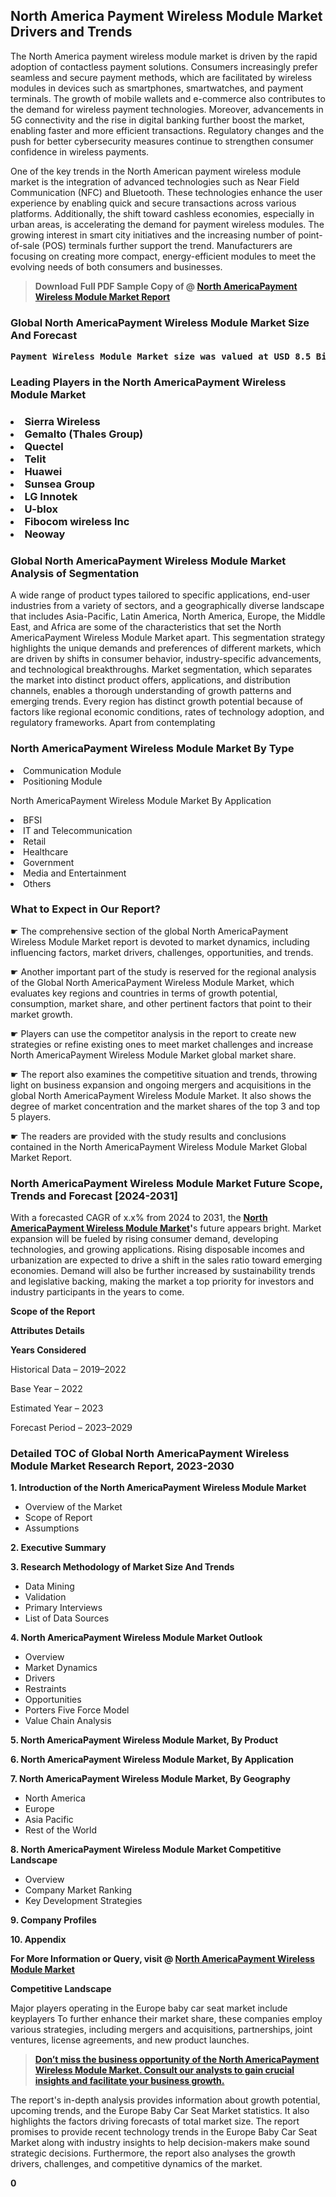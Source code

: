<p> <h2>North America Payment Wireless Module Market Drivers and Trends</h2><p>The North America payment wireless module market is driven by the rapid adoption of contactless payment solutions. Consumers increasingly prefer seamless and secure payment methods, which are facilitated by wireless modules in devices such as smartphones, smartwatches, and payment terminals. The growth of mobile wallets and e-commerce also contributes to the demand for wireless payment technologies. Moreover, advancements in 5G connectivity and the rise in digital banking further boost the market, enabling faster and more efficient transactions. Regulatory changes and the push for better cybersecurity measures continue to strengthen consumer confidence in wireless payments.</p><p>One of the key trends in the North American payment wireless module market is the integration of advanced technologies such as Near Field Communication (NFC) and Bluetooth. These technologies enhance the user experience by enabling quick and secure transactions across various platforms. Additionally, the shift toward cashless economies, especially in urban areas, is accelerating the demand for payment wireless modules. The growing interest in smart city initiatives and the increasing number of point-of-sale (POS) terminals further support the trend. Manufacturers are focusing on creating more compact, energy-efficient modules to meet the evolving needs of both consumers and businesses.</p></p><blockquote id="" class=""><strong>Download Full PDF Sample Copy of @&nbsp;<a href="https://www.verifiedmarketreports.com/download-sample/?rid=718056&utm_source=GitHub-Jan&utm_medium=280" target="_blank">North AmericaPayment Wireless Module Market Report</a>&nbsp;&nbsp;</strong></blockquote><h3 id="" class=""><strong>Global&nbsp;North AmericaPayment Wireless Module Market Size And Forecast</strong></h3><pre class="reader-text-block__code-block"><strong>Payment Wireless Module Market size was valued at USD 8.5 Billion in 2022 and is projected to reach USD 15.2 Billion by 2030, growing at a CAGR of 8.2% from 2024 to 2030.</strong></pre><h3 id="" class="">Leading Players in the&nbsp;North AmericaPayment Wireless Module Market</h3><h3 class=""></Li><Li>Sierra Wireless</Li><Li> Gemalto (Thales Group)</Li><Li> Quectel</Li><Li> Telit</Li><Li> Huawei</Li><Li> Sunsea Group</Li><Li> LG Innotek</Li><Li> U-blox</Li><Li> Fibocom wireless Inc</Li><Li> Neoway</h3><h3 id="" class="">Global&nbsp;North AmericaPayment Wireless Module Market Analysis of Segmentation</h3><p id="" class="">A wide range of product types tailored to specific applications, end-user industries from a variety of sectors, and a geographically diverse landscape that includes Asia-Pacific, Latin America, North America, Europe, the Middle East, and Africa are some of the characteristics that set the North AmericaPayment Wireless Module Market apart. This segmentation strategy highlights the unique demands and preferences of different markets, which are driven by shifts in consumer behavior, industry-specific advancements, and technological breakthroughs. Market segmentation, which separates the market into distinct product offers, applications, and distribution channels, enables a thorough understanding of growth patterns and emerging trends. Every region has distinct growth potential because of factors like regional economic conditions, rates of technology adoption, and regulatory frameworks. Apart from contemplating</p><h3 id="" class="">North AmericaPayment Wireless Module Market&nbsp;By Type</h3><p></Li><Li>Communication Module</Li><Li> Positioning Module</p><div class="" data-test-id=""><p>North AmericaPayment Wireless Module Market&nbsp;By Application</p></div><p class=""></Li><Li>BFSI</Li><Li> IT and Telecommunication</Li><Li> Retail</Li><Li> Healthcare</Li><Li> Government</Li><Li> Media and Entertainment</Li><Li> Others</p><div class="" data-test-id=""><h3><span class="">What to Expect in Our Report?</span></h3></div><div class="" data-test-id=""><p><span class="">☛ The comprehensive section of the global North AmericaPayment Wireless Module Market report is devoted to market dynamics, including influencing factors, market drivers, challenges, opportunities, and trends.</span></p></div><div class="" data-test-id=""><p><span class="">☛ Another important part of the study is reserved for the regional analysis of the Global North AmericaPayment Wireless Module Market, which evaluates key regions and countries in terms of growth potential, consumption, market share, and other pertinent factors that point to their market growth.</span></p></div><div class="" data-test-id=""><p><span class="">☛ Players can use the competitor analysis in the report to create new strategies or refine existing ones to meet market challenges and increase North AmericaPayment Wireless Module Market global market share.</span></p></div><div class="" data-test-id=""><p><span class="">☛ The report also examines the competitive situation and trends, throwing light on business expansion and ongoing mergers and acquisitions in the global North AmericaPayment Wireless Module Market. It also shows the degree of market concentration and the market shares of the top 3 and top 5 players.</span></p></div><div class="" data-test-id=""><p><span class="">☛ The readers are provided with the study results and conclusions contained in the North AmericaPayment Wireless Module Market Global Market Report.</span></p></div><div class="" data-test-id=""><h3><span class="">North AmericaPayment Wireless Module Market Future Scope, Trends and Forecast [2024-2031]</span></h3></div><div class="" data-test-id=""><p><span class="">With a forecasted CAGR of x.x% from 2024 to 2031, the <strong><a href="https://www.verifiedmarketreports.com/download-sample/?rid=718056&utm_source=GitHub-Jan&utm_medium=280" target="_blank">North AmericaPayment Wireless Module Market</a>'</strong>s future appears bright. Market expansion will be fueled by rising consumer demand, developing technologies, and growing applications. Rising disposable incomes and urbanization are expected to drive a shift in the sales ratio toward emerging economies. Demand will also be further increased by sustainability trends and legislative backing, making the market a top priority for investors and industry participants in the years to come.</span></p><p id="ember66" class="ember-view reader-text-block__paragraph"><strong>Scope of the Report</strong></p><p id="ember67" class="ember-view reader-text-block__paragraph"><strong>Attributes Details</strong></p><p id="ember68" class="ember-view reader-text-block__paragraph"><strong>Years Considered</strong></p><p id="ember69" class="ember-view reader-text-block__paragraph">Historical Data &ndash; 2019&ndash;2022</p><p id="ember70" class="ember-view reader-text-block__paragraph">Base Year &ndash; 2022</p><p id="ember71" class="ember-view reader-text-block__paragraph">Estimated Year &ndash; 2023</p><p id="ember72" class="ember-view reader-text-block__paragraph">Forecast Period &ndash; 2023&ndash;2029</p></div><h3 id="" class="">Detailed TOC of Global North AmericaPayment Wireless Module Market Research Report, 2023-2030</h3><p id="" class=""><strong>1. Introduction of the North AmericaPayment Wireless Module Market</strong></p><ul><li>Overview of the Market</li><li>Scope of Report</li><li>Assumptions</li></ul><p id="" class=""><strong>2. Executive Summary</strong></p><p id="" class=""><strong>3. Research Methodology of Market Size And Trends</strong></p><ul><li>Data Mining</li><li>Validation</li><li>Primary Interviews</li><li>List of Data Sources</li></ul><p id="" class=""><strong>4. North AmericaPayment Wireless Module Market Outlook</strong></p><ul><li>Overview</li><li>Market Dynamics</li><li>Drivers</li><li>Restraints</li><li>Opportunities</li><li>Porters Five Force Model</li><li>Value Chain Analysis</li></ul><p id="" class=""><strong>5. North AmericaPayment Wireless Module Market, By Product</strong></p><p id="" class=""><strong>6. North AmericaPayment Wireless Module Market, By Application</strong></p><p id="" class=""><strong>7. North AmericaPayment Wireless Module Market, By Geography</strong></p><ul><li>North America</li><li>Europe</li><li>Asia Pacific</li><li>Rest of the World</li></ul><p id="" class=""><strong>8. North AmericaPayment Wireless Module Market Competitive Landscape</strong></p><ul><li>Overview</li><li>Company Market Ranking</li><li>Key Development Strategies</li></ul><p id="" class=""><strong>9. Company Profiles</strong></p><p id="" class=""><strong>10. Appendix</strong></p><p><strong>For More Information or Query, visit&nbsp;@ <a href="https://www.verifiedmarketreports.com/product/payment-wireless-module-market/" target="_blank">North AmericaPayment Wireless Module Market</a></strong></p><p id="ember61" class="ember-view reader-text-block__paragraph"><strong>Competitive Landscape</strong></p><p id="ember62" class="ember-view reader-text-block__paragraph">Major players operating in the Europe baby car seat market include keyplayers To further enhance their market share, these companies employ various strategies, including mergers and acquisitions, partnerships, joint ventures, license agreements, and new product launches.</p><blockquote id="ember63" class="ember-view reader-text-block__blockquote"><strong><a href="https://www.verifiedmarketreports.com/download-sample/?rid=718056&utm_source=GitHub-Jan&utm_medium=280" target="_blank">Don&rsquo;t miss the business opportunity of the North AmericaPayment Wireless Module Market. Consult our analysts to gain crucial insights and facilitate your business growth.</a></strong></blockquote><p id="ember64" class="ember-view reader-text-block__paragraph">The report's in-depth analysis provides information about growth potential, upcoming trends, and the Europe Baby Car Seat Market statistics. It also highlights the factors driving forecasts of total market size. The report promises to provide recent technology trends in the Europe Baby Car Seat Market along with industry insights to help decision-makers make sound strategic decisions. Furthermore, the report also analyses the growth drivers, challenges, and competitive dynamics of the market.</p><p class="ember-view reader-text-block__paragraph"><strong>0</strong></p>
